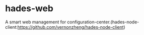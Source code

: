 # hades-web
A smart web management for configuration-center.(hades-node-client:https://github.com/vernonzheng/hades-node-client)
